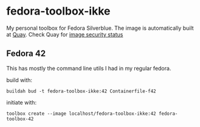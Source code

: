 # fedora-toolbox-ikke

My personal toolbox for Fedora Silverblue. The image is automatically built
at [Quay](https://quay.io/repository/ikke/fedora-toolbox-ikke/tag/latest).
Check Quay for [image security status](https://quay.io/repository/ikke/fedora-toolbox-ikke/tag/latest?tab=securityreport)

## Fedora 42

This has mostly the command line utils I had in my regular fedora.

build with:
```
buildah bud -t fedora-toolbox-ikke:42 Containerfile-f42
```

initiate with:

```
toolbox create --image localhost/fedora-toolbox-ikke:42 fedora-toolbox-42
```

